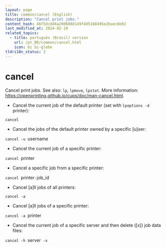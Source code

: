 ```yaml
---
layout: page
title: common/cancel (English)
description: "Cancel print jobs."
content_hash: 46f5dc846a2006088149f4d5168495e2baec0e02
last_modified_at: 2024-02-19
related_topics:
  - title: português (Brasil) version
    url: /pt_BR/common/cancel.html
    icon: bi bi-globe
tldri18n_status: 2
---
```

# cancel

Cancel print jobs.
See also: `lp`, `lpmove`, `lpstat`.
More information: <https://openprinting.github.io/cups/doc/man-cancel.html>.

- Cancel the current job of the default printer (set with `lpoptions -d `<span class="tldr-var badge badge-pill bg-dark-lm bg-white-dm text-white-lm text-dark-dm font-weight-bold">printer</span>):

`cancel`

- Cancel the jobs of the default printer owned by a specific [u]ser:

`cancel -u `<span class="tldr-var badge badge-pill bg-dark-lm bg-white-dm text-white-lm text-dark-dm font-weight-bold">username</span>

- Cancel the current job of a specific printer:

`cancel `<span class="tldr-var badge badge-pill bg-dark-lm bg-white-dm text-white-lm text-dark-dm font-weight-bold">printer</span>

- Cancel a specific job from a specific printer:

`cancel `<span class="tldr-var badge badge-pill bg-dark-lm bg-white-dm text-white-lm text-dark-dm font-weight-bold">printer</span>`-`<span class="tldr-var badge badge-pill bg-dark-lm bg-white-dm text-white-lm text-dark-dm font-weight-bold">job_id</span>

- Cancel [a]ll jobs of all printers:

`cancel -a`

- Cancel [a]ll jobs of a specific printer:

`cancel -a `<span class="tldr-var badge badge-pill bg-dark-lm bg-white-dm text-white-lm text-dark-dm font-weight-bold">printer</span>

- Cancel the current job of a specific server and then delete ([x]) job data files:

`cancel -h `<span class="tldr-var badge badge-pill bg-dark-lm bg-white-dm text-white-lm text-dark-dm font-weight-bold">server</span>` -x`
